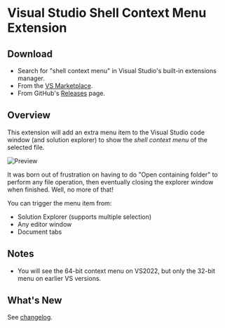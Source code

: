 # Visual Studio Shell Context Menu Extension

## Download
- Search for "shell context menu" in Visual Studio's built-in extensions manager.
- From the [VS Marketplace](https://marketplace.visualstudio.com/items?itemName=NanangP.ShellContextMenu).
- From GitHub's [Releases](../../releases/latest) page.

## Overview
This extension will add an extra menu item to the Visual Studio code window 
(and solution explorer) to show the *shell context menu* of the selected file.

![Preview](img/Site-Preview.png)

It was born out of frustration on having to do "Open containing folder" to 
perform any file operation, then eventually closing the explorer window 
when finished. Well, no more of that!

You can trigger the menu item from:
- Solution Explorer (supports multiple selection)
- Any editor window
- Document tabs

## Notes
- You will see the 64-bit context menu on VS2022,
  but only the 32-bit menu on earlier VS versions.

## What's New

See [changelog](src/VsShellContext/Changelog.md).

